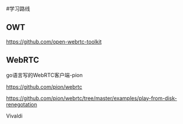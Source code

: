 #学习路线

## OWT
https://github.com/open-webrtc-toolkit

## WebRTC

go语言写的WebRTC客户端-pion

https://github.com/pion/webrtc

https://github.com/pion/webrtc/tree/master/examples/play-from-disk-renegotation

Vivaldi

